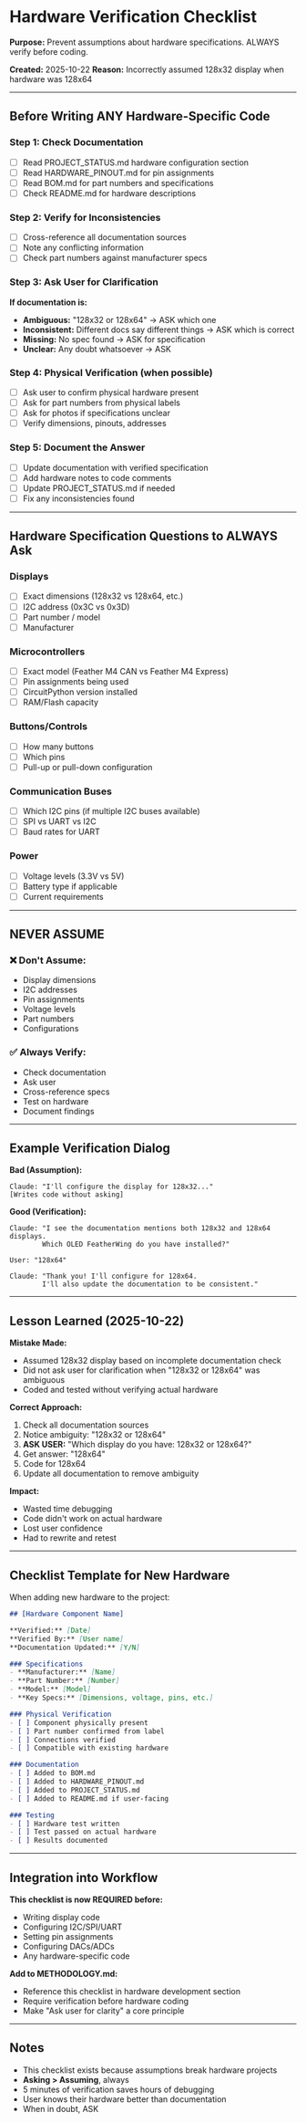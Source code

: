 # Hardware Verification Checklist

**Purpose:** Prevent assumptions about hardware specifications. ALWAYS verify before coding.

**Created:** 2025-10-22
**Reason:** Incorrectly assumed 128x32 display when hardware was 128x64

---

## Before Writing ANY Hardware-Specific Code

### Step 1: Check Documentation
- [ ] Read PROJECT_STATUS.md hardware configuration section
- [ ] Read HARDWARE_PINOUT.md for pin assignments
- [ ] Read BOM.md for part numbers and specifications
- [ ] Check README.md for hardware descriptions

### Step 2: Verify for Inconsistencies
- [ ] Cross-reference all documentation sources
- [ ] Note any conflicting information
- [ ] Check part numbers against manufacturer specs

### Step 3: Ask User for Clarification
**If documentation is:**
- **Ambiguous:** "128x32 or 128x64" → ASK which one
- **Inconsistent:** Different docs say different things → ASK which is correct
- **Missing:** No spec found → ASK for specification
- **Unclear:** Any doubt whatsoever → ASK

### Step 4: Physical Verification (when possible)
- [ ] Ask user to confirm physical hardware present
- [ ] Ask for part numbers from physical labels
- [ ] Ask for photos if specifications unclear
- [ ] Verify dimensions, pinouts, addresses

### Step 5: Document the Answer
- [ ] Update documentation with verified specification
- [ ] Add hardware notes to code comments
- [ ] Update PROJECT_STATUS.md if needed
- [ ] Fix any inconsistencies found

---

## Hardware Specification Questions to ALWAYS Ask

### Displays
- [ ] Exact dimensions (128x32 vs 128x64, etc.)
- [ ] I2C address (0x3C vs 0x3D)
- [ ] Part number / model
- [ ] Manufacturer

### Microcontrollers
- [ ] Exact model (Feather M4 CAN vs Feather M4 Express)
- [ ] Pin assignments being used
- [ ] CircuitPython version installed
- [ ] RAM/Flash capacity

### Buttons/Controls
- [ ] How many buttons
- [ ] Which pins
- [ ] Pull-up or pull-down configuration

### Communication Buses
- [ ] Which I2C pins (if multiple I2C buses available)
- [ ] SPI vs UART vs I2C
- [ ] Baud rates for UART

### Power
- [ ] Voltage levels (3.3V vs 5V)
- [ ] Battery type if applicable
- [ ] Current requirements

---

## NEVER ASSUME

### ❌ Don't Assume:
- Display dimensions
- I2C addresses
- Pin assignments
- Voltage levels
- Part numbers
- Configurations

### ✅ Always Verify:
- Check documentation
- Ask user
- Cross-reference specs
- Test on hardware
- Document findings

---

## Example Verification Dialog

**Bad (Assumption):**
```
Claude: "I'll configure the display for 128x32..."
[Writes code without asking]
```

**Good (Verification):**
```
Claude: "I see the documentation mentions both 128x32 and 128x64 displays.
        Which OLED FeatherWing do you have installed?"

User: "128x64"

Claude: "Thank you! I'll configure for 128x64.
        I'll also update the documentation to be consistent."
```

---

## Lesson Learned (2025-10-22)

**Mistake Made:**
- Assumed 128x32 display based on incomplete documentation check
- Did not ask user for clarification when "128x32 or 128x64" was ambiguous
- Coded and tested without verifying actual hardware

**Correct Approach:**
1. Check all documentation sources
2. Notice ambiguity: "128x32 or 128x64"
3. **ASK USER:** "Which display do you have: 128x32 or 128x64?"
4. Get answer: "128x64"
5. Code for 128x64
6. Update all documentation to remove ambiguity

**Impact:**
- Wasted time debugging
- Code didn't work on actual hardware
- Lost user confidence
- Had to rewrite and retest

---

## Checklist Template for New Hardware

When adding new hardware to the project:

```markdown
## [Hardware Component Name]

**Verified:** [Date]
**Verified By:** [User name]
**Documentation Updated:** [Y/N]

### Specifications
- **Manufacturer:** [Name]
- **Part Number:** [Number]
- **Model:** [Model]
- **Key Specs:** [Dimensions, voltage, pins, etc.]

### Physical Verification
- [ ] Component physically present
- [ ] Part number confirmed from label
- [ ] Connections verified
- [ ] Compatible with existing hardware

### Documentation
- [ ] Added to BOM.md
- [ ] Added to HARDWARE_PINOUT.md
- [ ] Added to PROJECT_STATUS.md
- [ ] Added to README.md if user-facing

### Testing
- [ ] Hardware test written
- [ ] Test passed on actual hardware
- [ ] Results documented
```

---

## Integration into Workflow

**This checklist is now REQUIRED before:**
- Writing display code
- Configuring I2C/SPI/UART
- Setting pin assignments
- Configuring DACs/ADCs
- Any hardware-specific code

**Add to METHODOLOGY.md:**
- Reference this checklist in hardware development section
- Require verification before hardware coding
- Make "Ask user for clarity" a core principle

---

## Notes

- This checklist exists because assumptions break hardware projects
- **Asking > Assuming**, always
- 5 minutes of verification saves hours of debugging
- User knows their hardware better than documentation
- When in doubt, ASK

